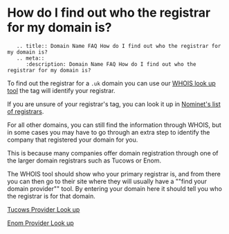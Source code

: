 # How do I find out who the registrar for my domain is?

```eval_rst
   .. title:: Domain Name FAQ How do I find out who the registrar for my domain is?
   .. meta::
      :description: Domain Name FAQ How do I find out who the registrar for my domain is?
```

To find out the registrar for a `.uk` domain you can use our [WHOIS look up tool](https://my.ukfast.co.uk/domains/tools/) the tag will identify your registrar.

If you are unsure of your registrar's tag, you can look it up in [Nominet's list of registrars](http://www.nominet.org.uk/uk-domain-names/registering-uk-domain/choosing-registrar/list-registrars).

For all other domains, you can still find the information through WHOIS, but in some cases you may have to go through an extra step to identify the company that registered your domain for you.

This is because many companies offer domain registration through one of the larger domain registrars such as Tucows or Enom.

The WHOIS tool should show who your primary registrar is, and from there you can then go to their site where they will usually have a  ""find your domain provider"" tool. By entering your domain here it should tell you who the registrar is for that domain.

[Tucows Provider Look up](http://www.tucowsdomains.com/provider)

[Enom Provider Look up](http://www.enom.com/help/reseller_lookup.asp)

